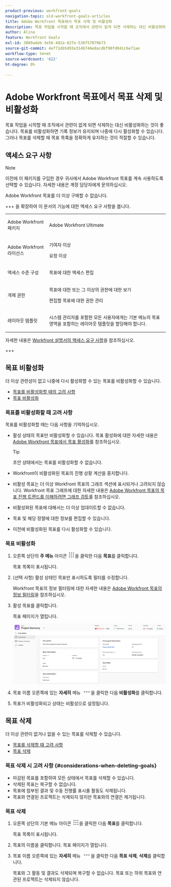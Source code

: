 ```yaml
---
product-previous: workfront-goals
navigation-topic: old-workfront-goals-articles
title: Adobe Workfront 목표에서 목표 삭제 및 비활성화
description: 목표 작업을 시작할 때 조직에서 관련이 없게 되면 삭제하는 대신 비활성화하는 것이 좋습니다. 목표를 비활성화하면 기록 정보가 유지되며 나중에 다시 활성화할 수 있습니다. 그러나 목표를 삭제할 때 목표 목록을 정확하게 유지하는 것이 적절할 수 있습니다.
author: Alina
feature: Workfront Goals
exl-id: 3089adeb-3e56-492a-82fe-536f57079b73
source-git-commit: 4ef71db5d93e314b746e8acdbf90fd041c6e71ae
workflow-type: tm+mt
source-wordcount: '622'
ht-degree: 0%

---
```


# Adobe Workfront 목표에서 목표 삭제 및 비활성화

<!--Audited for P&P only: 10/2025-->

목표 작업을 시작할 때 조직에서 관련이 없게 되면 삭제하는 대신 비활성화하는 것이 좋습니다. 목표를 비활성화하면 기록 정보가 유지되며 나중에 다시 활성화할 수 있습니다. 그러나 목표를 삭제할 때 목표 목록을 정확하게 유지하는 것이 적절할 수 있습니다.

## 액세스 요구 사항

>[!NOTE]
>
>이전에 이 패키지를 구입한 경우 귀사에서 Adobe Workfront 목표를 계속 사용하도록 선택할 수 있습니다. 자세한 내용은 계정 담당자에게 문의하십시오.
>
>Adobe Workfront 목표를 더 이상 구매할 수 없습니다.

+++ 을 확장하여 이 문서의 기능에 대한 액세스 요구 사항을 봅니다. 

<table style="table-layout:auto">
<col>
</col>
<col>
</col>
<tbody>
 <tr>
  <td> <p>Adobe Workfront 패키지</p> </td> 
   <td> 
   <p>Adobe Workfront Ultimate</p>
   </td> 
  </tr>
 <tr>
 <td role="rowheader">Adobe Workfront 라이선스</td>
 <td>
 <p>기여자 이상</p>
<p>요청 이상</p></td>
 </tr>
  <tr>
 <td role="rowheader">액세스 수준 구성</td>
 <td> <p>목표에 대한 액세스 편집</p> </td>
 </tr>
 <tr data-mc-conditions="">
 <td role="rowheader">개체 권한</td>
 <td>
  <div>
  <p>목표에 대한 또는 그 이상의 권한에 대한 보기</p>
  <p>편집할 목표에 대한 권한 관리</p>
  </div> </td>
 </tr>
<tr>
   <td role="rowheader"><p>레이아웃 템플릿</p></td>
   <td> <p>시스템 관리자를 포함한 모든 사용자에게는 기본 메뉴의 목표 영역을 포함하는 레이아웃 템플릿을 할당해야 합니다. </p>  
</td>
  </tr>
</tbody>
</table>

자세한 내용은 [Workfront 설명서의 액세스 요구 사항](/help/quicksilver/administration-and-setup/add-users/access-levels-and-object-permissions/access-level-requirements-in-documentation.md)을 참조하십시오.

+++

<!--Old:
<table style="table-layout:auto">
<col>
</col>
<col>
</col>
<tbody>
 <tr> 
   <td role="rowheader">Adobe Workfront plan*</td> 
   <td> 
   <p>For the new plan and license structure:
  <ul><li>An Ultimate plan </li></ul>
   </p>
<p>For the current plan and license structure: 
<ul><li> A Pro or higher </li>
  <li>An Adobe Workfront Goals license in addition to a Workfront license.</li></ul></p>
   </td>  
  </tr>
 <tr>
 <tr>
 <td role="rowheader">Adobe Workfront license*</td>
 <td>
 <p>New license: Contributor or higher</p>
 Or
 <p>Current license: Request or higher</p> <p>For more information, see <a href="../../administration-and-setup/add-users/access-levels-and-object-permissions/wf-licenses.md" class="MCXref xref">Adobe Workfront licenses overview</a>.</p> </td>
 </tr>
 <tr>
 <td role="rowheader">Product*</td>
 <td>
  <p> New product requirement: Workfront</p>
 <p>Or</p>
  <p>Current product requirement: In addition to a Workfront license, you must purchase a license for Adobe Workfront Goals. </p> <p>For information, see <a href="../../workfront-goals/goal-management/access-needed-for-wf-goals.md" class="MCXref xref">Requirements to use Workfront Goals</a>. </p> </td>
 </tr>
 <tr>
 <td role="rowheader">Access level</td>
 <td> <p>Edit access to Goals</p> </td>
 </tr>
 <tr data-mc-conditions="">
 <td role="rowheader">Object permissions</td>
 <td>
  <div>
  <p>View or higher permissions to the goal to view it</p>
  <p>Manage permissions to the goal to edit it</p>
  <p>For information about sharing goals, see <a href="../../workfront-goals/workfront-goals-settings/share-a-goal.md" class="MCXref xref">Share a goal in Workfront Goals</a>. </p>
  </div> </td>
 </tr>
<tr>
   <td role="rowheader"><p>Layout template</p></td>
   <td> <p>All users, including Workfront administrators,  must be assigned a layout template that includes the Goals area in the Main Menu. </p>  
</td>
  </tr>
</tbody>
</table>-->

## 목표 비활성화

더 이상 관련성이 없고 나중에 다시 활성화할 수 있는 목표를 비활성화할 수 있습니다.

* [목표를 비활성화할 때의 고려 사항](#considerations-when-deactivating-goals)
* [목표 비활성화](#deactivate-goals)

### 목표를 비활성화할 때 고려 사항

목표를 비활성화할 때는 다음 사항을 기억하십시오.

* 활성 상태의 목표만 비활성화할 수 있습니다. 목표 활성화에 대한 자세한 내용은 [Adobe Workfront 목표에서 목표 활성화](../../workfront-goals/goal-management/activate-goals.md)를 참조하십시오.

  >[!TIP]
  >
  >초안 상태에서는 목표를 비활성화할 수 없습니다.

* Workfront이 비활성화된 목표의 진행 상황 계산을 중지합니다.
* 비활성 목표는 더 이상 Workfront 목표의 그래프 섹션에 표시되거나 고려되지 않습니다. Workfront 목표 그래프에 대한 자세한 내용은 [Adobe Workfront 목표의 목표 진행 트렌드를 이해하려면 그래프 검토](../../workfront-goals/goal-review-and-workfront-goals-sections/review-goal-graphs.md)를 참조하십시오.

  <!--* The Check-in section. For information about the Check-in page, see [Update goal progress in Adobe Workfront Goals](../../workfront-goals/goal-review-and-workfront-goals-sections/check-in-goals.md). -->

* 비활성화된 목표에 대해서는 더 이상 업데이트할 수 없습니다.
* 목표 및 해당 정렬에 대한 정보를 편집할 수 있습니다.
* 이전에 비활성화된 목표를 다시 활성화할 수 있습니다.

### 목표 비활성화

<!--
Deactivating goals differs depending on which environment you use.

### Deactivate goals in the Production environment


1. Go to the goal that you want to deactivate.

   For example, go to the Goal List and click the name of a goal.

   The Goal Details panel opens on the right.

   >[!TIP]
   >
   >You can open goals from any sections of Workfront Goals.

1. Click the **More icon** ![More icon](assets/more-icon.png), then click **Deactivate**.

   ![Deactivate goal](assets/deactivate-goal-highlighted.png)

   The goal status changes to Inactive. 

1. Click the **X** icon in the upper-right to close Goal Details.
-->

1. 오른쪽 상단의 **주 메뉴** 아이콘 ![주 메뉴 아이콘](assets/main-menu-icon.png)을 클릭한 다음 **목표**&#x200B;를 클릭합니다.

   목표 목록이 표시됩니다.

   <!-- Add this when Shell is available to all: or (if available), click the **Main Menu** icon ![Main menu icon](../goal-management/assets/three-line-main-menu-icon.png) in the upper-left corner)
   -->

1. (선택 사항) 활성 상태인 목표만 표시하도록 필터를 수정합니다.

   Workfront 목표의 정보 필터링에 대한 자세한 내용은 [Adobe Workfront 목표의 정보 필터링](../goal-management/filter-information-wf-goals.md)을 참조하십시오.

1. 활성 목표를 클릭합니다.

   목표 페이지가 열립니다.

   ![목표 페이지](assets/goal-page-unshimmed.png)

1. 목표 이름 오른쪽에 있는 **자세히** 메뉴 ![자세히 아이콘](assets/more-icon.png)을 클릭한 다음 **비활성화**&#x200B;를 클릭합니다.

1. 목표가 비활성화되고 상태는 비활성으로 설정됩니다.

## 목표 삭제

더 이상 관련이 없거나 없을 수 있는 목표를 삭제할 수 있습니다.

* [목표를 삭제할 때 고려 사항](#considerations-when-deleting-goals)
* [목표 삭제](#delete-goals)

### 목표 삭제 시 고려 사항 {#considerations-when-deleting-goals}

* 마감된 목표를 포함하여 모든 상태에서 목표를 삭제할 수 있습니다.
* 삭제된 목표는 복구할 수 없습니다.
* 목표에 첨부된 결과 및 수동 진행률 표시줄 활동도 삭제됩니다.
* 목표와 연결된 프로젝트는 삭제되지 않지만 목표와의 연결은 제거됩니다.

### 목표 삭제

<!--
Deleting  goals differs depending on which environment you use.

#### Delete goals in the Production environment

1. Go to the goal that you want to delete.

   For example, go to the Goal List and click a goal.

   The Goal Details panel opens on the right. 

1. Click the **More icon** ![More icon](assets/more-icon.png), then click **Delete**.

   ![Delete goal](assets/delete-goal-highlighted.png)

1. Click **Yes, delete**.

   The goal is removed from the Goal List and cannot be recovered.
-->

1. 오른쪽 상단의 기본 메뉴 아이콘 ![기본 메뉴 아이콘](assets/main-menu-icon.png)을 클릭한 다음 **목표**&#x200B;를 클릭합니다.

   목표 목록이 표시됩니다.

   <!-- Add this when Shell is available to all: or (if available), click the **Main Menu** icon ![Main menu icon](../goal-management/assets/three-line-main-menu-icon.png) in the upper-left corner)
   -->
1. 목표의 이름을 클릭합니다. 목표 페이지가 열립니다.
1. 목표 이름 오른쪽에 있는 **자세히** 메뉴 ![자세히 아이콘](assets/more-icon.png)을 클릭한 다음 **목표 삭제**, **삭제**&#x200B;를 클릭합니다.

   목표와 그 활동 및 결과도 삭제되며 복구할 수 없습니다. 목표 또는 하위 목표와 연관된 프로젝트는 삭제되지 않습니다.


